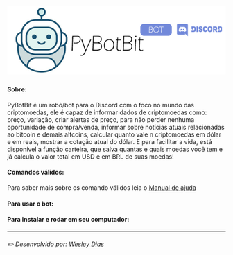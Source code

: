 # ![bot](https://github.com/WeDias/PyBotBit/blob/master/ignorar/bot0.png)

#### Sobre:
PyBotBit é um robô/bot para o Discord com o foco no mundo das criptomoedas, ele é
capaz de informar dados de criptomoedas como: preço, variação, criar alertas de
preço, para não perder nenhuma oportunidade de compra/venda, informar sobre
notícias atuais relacionadas ao bitcoin e demais altcoins, calcular quanto vale n
criptomoedas em dólar e em reais, mostrar a cotação atual do dólar. E para facilitar a
vida, está disponível a função carteira, que salva quantas e quais moedas você tem e já
calcula o valor total em USD e em BRL de suas moedas!

#### Comandos válidos:
Para saber mais sobre os comando válidos leia o [Manual de ajuda](https://github.com/WeDias/PyBotBit/blob/master/Manual%20de%20ajuda.pdf)

#### Para usar o bot:

#### Para instalar e rodar em seu computador:

---
###### ✏️ Desenvolvido por: [*Wesley Dias*](https://github.com/WeDias)
